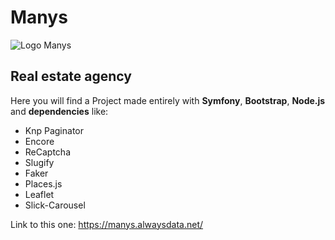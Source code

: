 # Manys

![Logo Manys](https://lmpwybb.alwaysdata.net/pictures/manys.png)

## Real estate agency

Here you will find a Project made entirely with **Symfony**, **Bootstrap**, **Node.js** and **dependencies** like:

- Knp Paginator
- Encore
- ReCaptcha
- Slugify
- Faker
- Places.js
- Leaflet
- Slick-Carousel

Link to this one: https://manys.alwaysdata.net/
